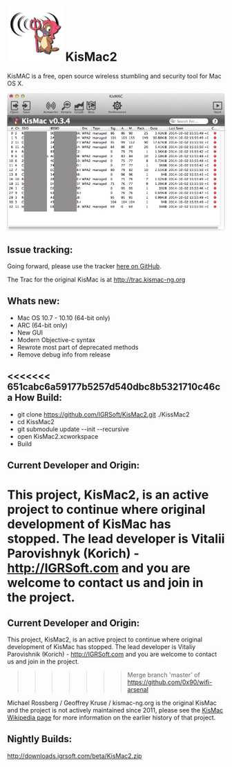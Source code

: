 <img src="https://raw.githubusercontent.com/IGRSoft/KisMac2/master/Resources/Images.xcassets/AppIcon.appiconset/icon_128x128.png"> KisMac2
======

KisMAC is a free, open source wireless stumbling and security tool for Mac OS X. 

<img src="https://raw.githubusercontent.com/IGRSoft/KisMac2/master/Resources/screenshot.png">

Issue tracking:
-------

Going forward, please use the tracker <a href="https://github.com/IGRSoft/KisMac2/issues">here on GitHub</a>.

The Trac for the original KisMac is at http://trac.kismac-ng.org

Whats new:
-------

* Mac OS 10.7 - 10.10 (64-bit only)
* ARC (64-bit only)
* New GUI
* Modern Objective-c syntax
* Rewrote most part of deprecated methods
* Remove debug info from release

<<<<<<< 651cabc6a59177b5257d540dbc8b5321710c46ca
How Build:
-------
* git clone https://github.com/IGRSoft/KisMac2.git ./KissMac2
* cd KissMac2
* git submodule update --init --recursive
* open KisMac2.xcworkspace
* Build

Current Developer and Origin:
-------

This project, KisMac2, is an active project to continue where original development of KisMac has stopped. The lead developer is Vitalii Parovishnyk (Korich) - http://IGRSoft.com and you are welcome to contact us and join in the project.
=======
Current Developer and Origin:
-------

This project, KisMac2, is an active project to continue where original development of KisMac has stopped. The lead developer is Vitaliy Parovishnik (Korich) - http://IGRSoft.com and you are welcome to contact us and join in the project.
>>>>>>> Merge branch 'master' of https://github.com/0x90/wifi-arsenal

Michael Rossberg / Geoffrey Kruse / kismac-ng.org is the original KisMac and the project is not actively maintained since 2011, please see the <a href="https://en.wikipedia.org/wiki/KisMAC">KisMac Wikipedia page</a> for more information on the earlier history of that project.



Nightly Builds:
-------

http://downloads.igrsoft.com/beta/KisMac2.zip

